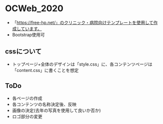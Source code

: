 # OCWeb_2020
- 「https://free-hp.net/」のクリニック・病院向けテンプレートを使用して作成しています。
- Bootstrap使用可


## cssについて
- トップページ+全体のデザインは「style.css」に、各コンテンツページは「content.css」に書くことを想定



## ToDo
- 各ページの作成
- 各コンテンツの名称決定後、反映
- 画像の決定(去年の写真を使用して良いか否か)
- ロゴ部分の変更

